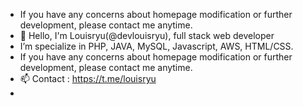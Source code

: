 - If you have any concerns about homepage modification or further development, please contact me anytime.
- 👋 Hello, I'm Louisryu(@devlouisryu), full stack web developer 
- I’m specialize in PHP, JAVA, MySQL, Javascript, AWS, HTML/CSS.
- If you have any concerns about homepage modification or further development, please contact me anytime.
- 📫 Contact : https://t.me/louisryu 
- 
<!---
devlouisryu/devlouisryu is a ✨ special ✨ repository because its `README.md` (this file) appears on your GitHub profile.
You can click the Preview link to take a look at your changes.
--->
